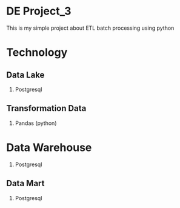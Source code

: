 # DE Project_3 
This is my simple project about ETL batch processing using python

# Technology

## Data Lake
1. Postgresql

## Transformation Data
1. Pandas (python)

# Data Warehouse
1. Postgresql

## Data Mart
1. Postgresql
